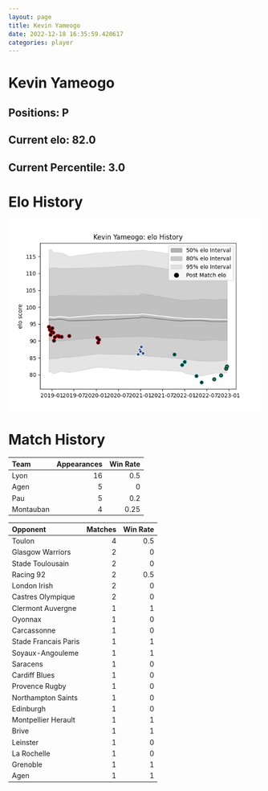 ```yaml
---  
layout: page  
title: Kevin Yameogo  
date: 2022-12-18 16:35:59.420617  
categories: player  
---
```

# Kevin Yameogo

## Positions: P

## Current elo: 82.0

## Current Percentile: 3.0

# Elo History


![elo history](history_KevinYameogo.png)
# Match History


| Team      |   Appearances |   Win Rate |
|:----------|--------------:|-----------:|
| Lyon      |            16 |       0.5  |
| Agen      |             5 |       0    |
| Pau       |             5 |       0.2  |
| Montauban |             4 |       0.25 |

| Opponent             |   Matches |   Win Rate |
|:---------------------|----------:|-----------:|
| Toulon               |         4 |        0.5 |
| Glasgow Warriors     |         2 |        0   |
| Stade Toulousain     |         2 |        0   |
| Racing 92            |         2 |        0.5 |
| London Irish         |         2 |        0   |
| Castres Olympique    |         2 |        0   |
| Clermont Auvergne    |         1 |        1   |
| Oyonnax              |         1 |        0   |
| Carcassonne          |         1 |        0   |
| Stade Francais Paris |         1 |        1   |
| Soyaux-Angouleme     |         1 |        1   |
| Saracens             |         1 |        0   |
| Cardiff Blues        |         1 |        0   |
| Provence Rugby       |         1 |        0   |
| Northampton Saints   |         1 |        0   |
| Edinburgh            |         1 |        0   |
| Montpellier Herault  |         1 |        1   |
| Brive                |         1 |        1   |
| Leinster             |         1 |        0   |
| La Rochelle          |         1 |        0   |
| Grenoble             |         1 |        1   |
| Agen                 |         1 |        1   |